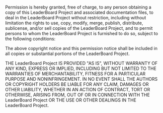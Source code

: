 Permission is hereby granted, free of charge, to any person obtaining a copy of this LeaderBoard Project and associated documentation files, to deal in the LeaderBoard Project without restriction, including without limitation the rights to use, copy, modify, merge, publish, distribute, sublicense, and/or sell copies of the LeaderBoard Project, and to permit persons to whom the LeaderBoard Project is furnished to do so, subject to the following conditions:

The above copyright notice and this permission notice shall be included in all copies or substantial portions of the LeaderBoard Project.

THE LeaderBoard Project IS PROVIDED "AS IS", WITHOUT WARRANTY OF ANY KIND, EXPRESS OR IMPLIED, INCLUDING BUT NOT LIMITED TO THE WARRANTIES OF MERCHANTABILITY, FITNESS FOR A PARTICULAR PURPOSE AND NONINFRINGEMENT. IN NO EVENT SHALL THE AUTHORS OR COPYRIGHT HOLDERS BE LIABLE FOR ANY CLAIM, DAMAGES OR OTHER LIABILITY, WHETHER IN AN ACTION OF CONTRACT, TORT OR OTHERWISE, ARISING FROM, OUT OF OR IN CONNECTION WITH THE LeaderBoard Project OR THE USE OR OTHER DEALINGS IN THE LeaderBoard Project.
